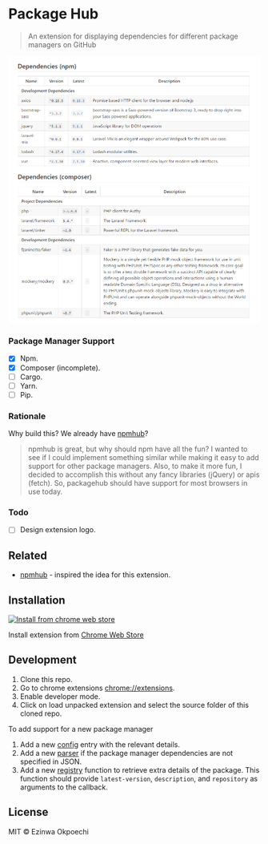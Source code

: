 # Package Hub
> An extension for displaying dependencies for different package managers on GitHub

![](screenshot.png)

### Package Manager Support
- [x] Npm.
- [x] Composer (incomplete).
- [ ] Cargo.
- [ ] Yarn.
- [ ] Pip.

### Rationale
Why build this? We already have [npmhub](https://github.com/npmhub/npmhub)?
> npmhub is great, but why should npm have all the fun?
I wanted to see if I could implement something similar while making it easy to
add support for other package managers.
Also, to make it more fun, I decided to accomplish this without any fancy libraries (jQuery) or apis (fetch). So, packagehub should have support for most browsers in use today.

### Todo
- [ ] Design extension logo.

## Related
* [npmhub](https://github.com/npmhub/npmhub) - inspired the idea for this extension.

## Installation

[![Install from chrome web store](https://developer.chrome.com/webstore/images/ChromeWebStore_Badge_v2_340x96.png)](https://chrome.google.com/webstore/detail/package-hub/hnnjnbmjanpeoeapjllonejjgoonilal)

Install extension from [Chrome Web Store](https://chrome.google.com/webstore/detail/package-hub/hnnjnbmjanpeoeapjllonejjgoonilal)

## Development

1. Clone this repo.
2. Go to chrome extensions [chrome://extensions](chrome://extensions).
3. Enable developer mode.
4. Click on load unpacked extension and select the source folder of this cloned repo.

To add support for a new package manager

1. Add a new [config](src/config.js) entry with the relevant details.
2. Add a new [parser](src/parser.js) if the package manager dependencies are not specified in JSON.
3. Add a new [registry](src/registry.js) function to retrieve extra details of the package. This function should provide `latest-version`, `description`, and `repository` as arguments to the callback.


## License
MIT © Ezinwa Okpoechi
